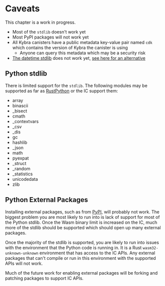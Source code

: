 # Caveats

This chapter is a work in progress.

-   Most of the `stdlib` doesn't work yet
-   Most PyPI packages will not work yet
-   All Kybra canisters have a public metadata key-value pair named `cdk` which contains the version of Kybra the canister is using
    -   Anyone can query this metadata which may be a security risk
-   [The datetime stdlib](https://docs.python.org/3/library/datetime.html) does not work yet, [see here for an alternative](https://github.com/demergent-labs/kybra/blob/main/examples/date/src/main.py)

## Python stdlib

There is limited support for the `stdlib`. The following modules may be supported as far as [RustPython](https://github.com/RustPython/RustPython) or the IC support them:

-   array
-   binascii
-   \_bisect
-   cmath
-   \_contextvars
-   \_csv
-   \_dis
-   gc
-   hashlib
-   \_json
-   math
-   pyexpat
-   \_struct
-   \_random
-   \_statistics
-   unicodedata
-   zlib

## Python External Packages

Installing external packages, such as from [PyPI](https://pypi.org/), will probably not work. The biggest problem you are most likely to run into is lack of support for most of the Python stdlib. Once the Wasm binary limit is increased on the IC, much more of the stdlib should be supported which should open up many external packages.

Once the majority of the stdlib is supported, you are likely to run into issues with the environment that the Python code is running in. It is a Rust `wasm32-unknown-unknown` environment that has access to the IC APIs. Any external packages that can't compile or run in this environment with the supported APIs will not work.

Much of the future work for enabling external packages will be forking and patching packages to support IC APIs.
